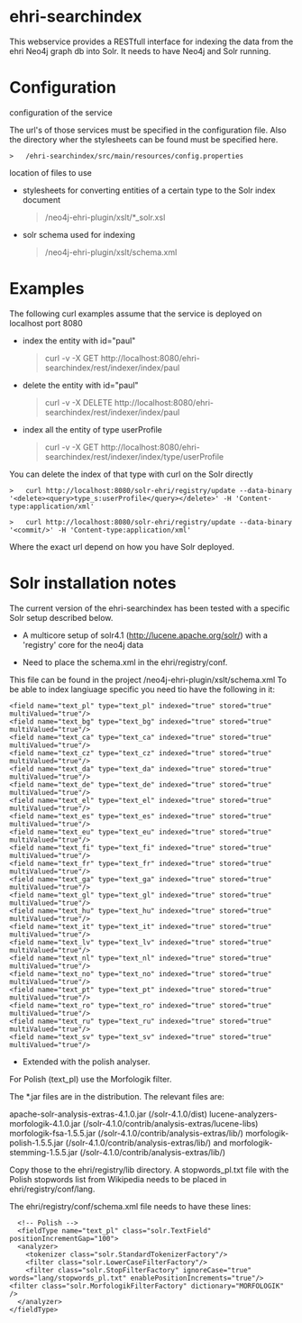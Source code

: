 ehri-searchindex
================
This webservice provides a RESTfull interface 
for indexing the data from the ehri Neo4j graph db into Solr. 
It needs to have Neo4j and Solr running. 

# Configuration

 configuration of the service

  The url's of those services must be specified in the configuration file. 
  Also the directory wher the stylesheets can be found must be specified here. 
  
	> 	/ehri-searchindex/src/main/resources/config.properties

location of files to use

- stylesheets for converting entities of a certain type to the Solr index document

	> 	/neo4j-ehri-plugin/xslt/*_solr.xsl

- solr schema used for indexing

	> 	/neo4j-ehri-plugin/xslt/schema.xml


# Examples
The following curl examples assume that the service is deployed on localhost port 8080 

- index the entity with id="paul"

	> 	curl -v -X GET http://localhost:8080/ehri-searchindex/rest/indexer/index/paul

- delete the entity with id="paul"

	> 	curl -v -X DELETE http://localhost:8080/ehri-searchindex/rest/indexer/index/paul

- index all the entity of type userProfile

	> 	curl -v -X GET http://localhost:8080/ehri-searchindex/rest/indexer/index/type/userProfile

You can delete the index of that type with curl on the Solr directly

	>	curl http://localhost:8080/solr-ehri/registry/update --data-binary '<delete><query>type_s:userProfile</query></delete>' -H 'Content-type:application/xml'

	>	curl http://localhost:8080/solr-ehri/registry/update --data-binary '<commit/>' -H 'Content-type:application/xml'
 
Where the exact url depend on how you have Solr deployed.  


# Solr installation notes
The current version of the ehri-searchindex has been tested 
with a specific Solr setup described below. 

- A multicore setup of solr4.1 (http://lucene.apache.org/solr/) with a 'registry' core for the neo4j data

- Need to place the schema.xml in the ehri/registry/conf. 
  
This file can be found in the project /neo4j-ehri-plugin/xslt/schema.xml
To be able to index langiuage specific you need tio have the following in it: 

  	<field name="text_pl" type="text_pl" indexed="true" stored="true" multiValued="true"/>
	<field name="text_bg" type="text_bg" indexed="true" stored="true" multiValued="true"/>
	<field name="text_ca" type="text_ca" indexed="true" stored="true" multiValued="true"/>
	<field name="text_cz" type="text_cz" indexed="true" stored="true" multiValued="true"/>
	<field name="text_da" type="text_da" indexed="true" stored="true" multiValued="true"/>
	<field name="text_de" type="text_de" indexed="true" stored="true" multiValued="true"/>
	<field name="text_el" type="text_el" indexed="true" stored="true" multiValued="true"/>
	<field name="text_es" type="text_es" indexed="true" stored="true" multiValued="true"/>
	<field name="text_eu" type="text_eu" indexed="true" stored="true" multiValued="true"/>
	<field name="text_fi" type="text_fi" indexed="true" stored="true" multiValued="true"/>
	<field name="text_fr" type="text_fr" indexed="true" stored="true" multiValued="true"/>
	<field name="text_ga" type="text_ga" indexed="true" stored="true" multiValued="true"/>
	<field name="text_gl" type="text_gl" indexed="true" stored="true" multiValued="true"/>
	<field name="text_hu" type="text_hu" indexed="true" stored="true" multiValued="true"/>
	<field name="text_it" type="text_it" indexed="true" stored="true" multiValued="true"/>
	<field name="text_lv" type="text_lv" indexed="true" stored="true" multiValued="true"/>
	<field name="text_nl" type="text_nl" indexed="true" stored="true" multiValued="true"/>
	<field name="text_no" type="text_no" indexed="true" stored="true" multiValued="true"/>
	<field name="text_pt" type="text_pt" indexed="true" stored="true" multiValued="true"/>
	<field name="text_ro" type="text_ro" indexed="true" stored="true" multiValued="true"/>
	<field name="text_ru" type="text_ru" indexed="true" stored="true" multiValued="true"/>
	<field name="text_sv" type="text_sv" indexed="true" stored="true" multiValued="true"/>

  
- Extended with the polish analyser. 

For Polish (text_pl) use the Morfologik filter. 

The *.jar files are in the distribution. The relevant files are:

  apache-solr-analysis-extras-4.1.0.jar  (/solr-4.1.0/dist)
  lucene-analyzers-morfologik-4.1.0.jar (/solr-4.1.0/contrib/analysis-extras/lucene-libs)
  morfologik-fsa-1.5.5.jar (/solr-4.1.0/contrib/analysis-extras/lib/)
  morfologik-polish-1.5.5.jar (/solr-4.1.0/contrib/analysis-extras/lib/) and
  morfologik-stemming-1.5.5.jar (/solr-4.1.0/contrib/analysis-extras/lib/)

Copy those to the ehri/registry/lib directory. 
A stopwords_pl.txt file with the Polish stopwords list from Wikipedia needs to be placed in 
ehri/registry/conf/lang. 

The ehri/registry/conf/schema.xml file needs to have these lines:


      <!-- Polish -->
      <fieldType name="text_pl" class="solr.TextField" positionIncrementGap="100">
      <analyzer> 
        <tokenizer class="solr.StandardTokenizerFactory"/>
        <filter class="solr.LowerCaseFilterFactory"/>
        <filter class="solr.StopFilterFactory" ignoreCase="true" words="lang/stopwords_pl.txt" enablePositionIncrements="true"/>
    <filter class="solr.MorfologikFilterFactory" dictionary="MORFOLOGIK" />
      </analyzer>
    </fieldType>
     
